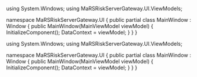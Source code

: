 using System.Windows;
using MaRSRiskServerGateway.UI.ViewModels;

namespace MaRSRiskServerGateway.UI
{
    public partial class MainWindow : Window
    {
        public MainWindow(MainViewModel viewModel)
        {
            InitializeComponent();
            DataContext = viewModel;
        }
    }
}


using System.Windows;
using MaRSRiskServerGateway.UI.ViewModels;

namespace MaRSRiskServerGateway.UI
{
    public partial class MainWindow : Window
    {
        public MainWindow(MainViewModel viewModel)
        {
            InitializeComponent();
            DataContext = viewModel;
        }
    }
}

